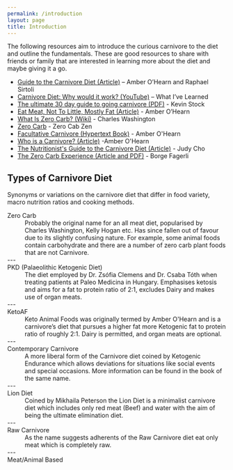 ```yaml
---
permalink: /introduction
layout: page
title: Introduction
---
```

The following resources aim to introduce the curious carnivore to the diet and outline the fundamentals. These are good resources to share with friends or family that are interested in learning more about the diet and maybe giving it a go.

- [Guide to the Carnivore Diet (Article)](https://nutrita.app/guide-to-the-carnivore-diet/) – Amber O’Hearn and Raphael Sirtoli
- [Carnivore Diet: Why would it work? (YouTube)](https://www.youtube.com/watch?v=isIw2AN_-XU) – What I’ve Learned
- [The ultimate 30 day guide to going carnivore (PDF)](https://meat.health/knowledge-base/the-ultimate-30-day-guide-to-going-full-carnivore-2/) - Kevin Stock
- [Eat Meat, Not To Little, Mostly Fat (Article)](http://www.empiri.ca/p/eat-meat-not-too-little-mostly-fat.html) - Amber O’Hearn
- [What Is Zero Carb? (Wiki)](https://www.reddit.com/r/zerocarb/wiki/faq) - Charles Washington
- [Zero Carb](https://zerocarbzen.com/zero-carb/) - Zero Cab Zen
- [Facultative Carnivore (Hypertext Book)](https://facultativecarnivore.com/design-flaws/) - Amber O'Hearn
- [Who is a Carnivore? (Article)](http://www.empiri.ca/2019/05/who-is-carnivore-problems-of-names.html) -Amber O'Hearn
- [The Nutritionist's Guide to the Carnivore Diet (Article)](https://nutritionwithjudy.com/nutritionists-guide-to-the-carnivore-diet-a-beginners-guide/) - Judy Cho
- [The Zero Carb Experience (Article and PDF)](https://borgefagerli.com/the-zero-carb-experience/) - Borge Fagerli

## Types of Carnivore Diet
Synonyms or variations on the carnivore diet that differ in food variety, macro nutrition ratios and cooking methods.

<dl>
<dt>Zero Carb</dt>
<dd>Probably the original name for an all meat diet, popularised by Charles Washington, Kelly Hogan etc. Has since fallen out of favour due to its slightly confusing nature. For example, some animal foods contain carbohydrate and there are a number of zero carb plant foods that are not Carnivore.</dd>
---
<dt>PKD (Palaeolithic Ketogenic Diet)</dt>
<dd>The diet employed by Dr. Zsófia Clemens and Dr. Csaba Tóth when treating patients at Paleo Medicina in Hungary. Emphasises ketosis and aims for a fat to protein ratio of 2:1, excludes Dairy and makes use of organ meats.</dd>
---
<dt>KetoAF</dt>
<dd>Keto Animal Foods was originally termed by Amber O'Hearn and is a carnivore’s diet that pursues a higher fat more Ketogenic fat to protein ratio of roughly 2:1. Dairy is permitted, and organ meats are optional.</dd>
---
<dt>Contemporary Carnivore</dt>
<dd>A more liberal form of the Carnivore diet coined by Ketogenic Endurance which allows deviations for situations like social events and special occasions. More information can be found in the book of the same name. </dd>
---
<dt>Lion Diet</dt>
<dd>Coined by Mikhaila Peterson the Lion Diet is a minimalist carnivore diet which includes only red meat (Beef) and water with the aim of being the ultimate elimination diet.</dd>
---
<dt>Raw Carnivore</dt>
<dd>As the name suggests adherents of the Raw Carnivore diet eat only meat which is completely raw.</dd>
---
<dt>Meat/Animal Based</dt>
<dd></dd>
</dl>